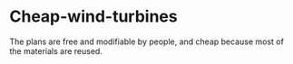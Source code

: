 # Cheap-wind-turbines
The plans are free and modifiable by people, and cheap because most of the materials are reused.
